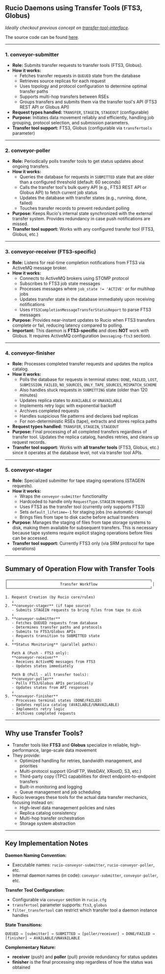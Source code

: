 ## Rucio Daemons using Transfer Tools (FTS3, Globus)

*Ideally checkout previous concept on [transfer-tool-interface](./transfer-tool-interface.md).*

The source code can be found [here](https://github.com/rucio/rucio/tree/master/lib/rucio/daemons).

---

### 1. **conveyor-submitter**
* **Role:** Submits transfer requests to transfer tools (FTS3, Globus).
* **How it works:** 
  - Fetches transfer requests in `QUEUED` state from the database
  - Retrieves source replicas for each request
  - Uses topology and protocol configuration to determine optimal transfer paths
  - Supports multi-hop transfers between RSEs
  - Groups transfers and submits them via the transfer tool's API (FTS3 REST API or Globus API)
* **Request types handled:** `TRANSFER`, `STAGEIN`, `STAGEOUT` (configurable)
* **Purpose:** Initiates data movement reliably and efficiently, handling job grouping, protocol selection, and submission parameters.
* **Transfer tool support:** FTS3, Globus (configurable via `transfertools` parameter)

---

### 2. **conveyor-poller**
* **Role:** Periodically polls transfer tools to get status updates about ongoing transfers.
* **How it works:**
  - Queries the database for requests in `SUBMITTED` state that are older than a configured threshold (default: 60 seconds)
  - Calls the transfer tool's bulk query API (e.g., FTS3 REST API or Globus API) to fetch current job status
  - Updates the database with transfer states (e.g., running, done, failed)
  - Touches transfer records to prevent redundant polling
* **Purpose:** Keeps Rucio's internal state synchronized with the external transfer system. Provides redundancy in case push notifications are missed.
* **Transfer tool support:** Works with any configured transfer tool (FTS3, Globus, etc.)

---

### 3. **conveyor-receiver** (FTS3-specific)
* **Role:** Listens for real-time completion notifications from FTS3 via ActiveMQ message broker.
* **How it works:**
  - Connects to ActiveMQ brokers using STOMP protocol
  - Subscribes to FTS3 job state messages
  - Processes messages where `job_state != 'ACTIVE'` or for multihop jobs
  - Updates transfer state in the database immediately upon receiving notifications
  - Uses `FTS3CompletionMessageTransferStatusReport` to parse FTS3 messages
* **Purpose:** Provides near-instant updates to Rucio when FTS3 transfers complete or fail, reducing latency compared to polling.
* **Important:** This daemon is **FTS3-specific** and does **NOT** work with Globus. It requires ActiveMQ configuration (`messaging-fts3` section).

---

### 4. **conveyor-finisher**
* **Role:** Processes completed transfer requests and updates the replica catalog.
* **How it works:**
  - Polls the database for requests in terminal states: `DONE`, `FAILED`, `LOST`, `SUBMISSION_FAILED`, `NO_SOURCES`, `ONLY_TAPE_SOURCES`, `MISMATCH_SCHEME`
  - Also handles stuck requests in `SUBMITTING` state (older than 120 minutes)
  - Updates replica states to `AVAILABLE` or `UNAVAILABLE`
  - Implements retry logic with exponential backoff
  - Archives completed requests
  - Handles suspicious file patterns and declares bad replicas
  - For non-deterministic RSEs (tape), extracts and stores replica paths
* **Request types handled:** `TRANSFER`, `STAGEIN`, `STAGEOUT`
* **Purpose:** Final processing of all completed transfers regardless of transfer tool. Updates the replica catalog, handles retries, and cleans up request records.
* **Transfer tool support:** Works with **all transfer tools** (FTS3, Globus, etc.) since it operates at the database level, not via transfer tool APIs.

---

### 5. **conveyor-stager**
* **Role:** Specialized submitter for tape staging operations (STAGEIN requests).
* **How it works:**
  - Wraps the `conveyor-submitter` functionality
  - Hardcoded to handle only `RequestType.STAGEIN` requests
  - Uses FTS3 as the transfer tool (currently only supports FTS3)
  - Sets `default_lifetime=-1` for staging jobs (no automatic cleanup)
  - Brings files from tape to disk cache before actual transfers
* **Purpose:** Manages the staging of files from tape storage systems to disk, making them available for subsequent transfers. This is necessary because tape systems require explicit staging operations before files can be accessed.
* **Transfer tool support:** Currently FTS3 only (via SRM protocol for tape operations)

---

## Summary of Operation Flow with Transfer Tools

```
┌─────────────────────────────────────────────────────────────────┐
│                        Transfer Workflow                         │
└─────────────────────────────────────────────────────────────────┘

1. Request Creation (by Rucio core/rules)
   ↓
2. **conveyor-stager** (if tape source)
   - Submits STAGEIN requests to bring files from tape to disk
   ↓
3. **conveyor-submitter**
   - Fetches QUEUED requests from database
   - Determines transfer paths and protocols
   - Submits to FTS3/Globus APIs
   - Requests transition to SUBMITTED state
   ↓
4. **Status Monitoring** (parallel paths):
   
   Path A (Push - FTS3 only):
   **conveyor-receiver** 
   - Receives ActiveMQ messages from FTS3
   - Updates states immediately
   
   Path B (Pull - all transfer tools):
   **conveyor-poller**
   - Polls FTS3/Globus APIs periodically
   - Updates states from API responses
   ↓
5. **conveyor-finisher**
   - Processes terminal states (DONE/FAILED)
   - Updates replica catalog (AVAILABLE/UNAVAILABLE)
   - Implements retry logic
   - Archives completed requests
```

---

## Why use Transfer Tools?

* Transfer tools like **FTS3** and **Globus** specialize in reliable, high-performance, large-scale data movement
* They provide:
  - Optimized handling for retries, bandwidth management, and priorities
  - Multi-protocol support (GridFTP, WebDAV, XRootD, S3, etc.)
  - Third-party copy (TPC) capabilities for direct endpoint-to-endpoint transfers
  - Built-in monitoring and logging
  - Queue management and job scheduling
* Rucio leverages these tools for the actual data transfer mechanics, focusing instead on:
  - High-level data management policies and rules
  - Replica catalog consistency
  - Multi-hop transfer orchestration
  - Storage system abstraction

---

## Key Implementation Notes

**Daemon Naming Convention:**
- Executable names: `rucio-conveyor-submitter`, `rucio-conveyor-poller`, etc.
- Internal daemon names (in code): `conveyor-submitter`, `conveyor-poller`, etc.

**Transfer Tool Configuration:**
- Configurable via `conveyor` section in `rucio.cfg`
- `transfertool` parameter supports: `fts3`, `globus`
- `filter_transfertool` can restrict which transfer tool a daemon instance handles

**State Transitions:**
```
QUEUED → [submitter] → SUBMITTED → [poller/receiver] → DONE/FAILED → [finisher] → AVAILABLE/UNAVAILABLE
```

**Complementary Nature:**
- **receiver** (push) and **poller** (pull) provide redundancy for status updates
- **finisher** is the final processing step regardless of how the status was obtained